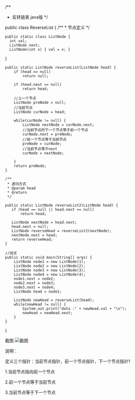
/**
 * 反转链表 java版
 */
 
public class ReverseList {
    /**
     * 节点定义
     */
     
    public static class ListNode {
      int val;
      ListNode next;
      ListNode(int x) { val = x; }
  }

    public static ListNode reverseList(ListNode head) {
        if (head == null)
            return null;

        if (head.next == null)
            return head;

        //上一个节点
        ListNode preNode = null;
        //当前节点
        ListNode curNode = head;

        while(curNode != null) {
            ListNode nextNode = curNode.next;
            //当前节点的下一个节点等于前一个节点
            curNode.next = preNode;
            //前一个节点等于当前节点
            preNode = curNode;
            //当前节点等于next
            curNode = nextNode;

        }
        return preNode;
    }

    /**
     * 递归方式
     * @param head
     * @return
     */
     
    public static ListNode reverseList2(ListNode head) {
       if (head == null || head.next == null)
           return head;

       ListNode nextNode = head.next;
       head.next = null;
       ListNode reverseHead = reverseList2(nextNode);
       nextNode.next = head;
       return reverseHead;
    }

    //测试
    public static void main(String[] args) {
        ListNode node1 = new ListNode(1);
        ListNode node2 = new ListNode(2);
        ListNode node3 = new ListNode(3);
        ListNode node4 = new ListNode(4);
        node1.next = node2;
        node2.next = node3;
        node3.next = node4;
        ListNode head = node1;

        ListNode newHead = reverseList(head);
        while(newHead != null) {
            System.out.print("data :" + newHead.val + "\n");
            newHead = newHead.next;
        }
    }
}

截图
![截图](https://github.com/yuluoqianmu/EveryDayLeetcode/blob/master/2018-12-17/%E9%82%B5%E8%8C%82%E6%9E%97.png?raw=true)



说明：

定义三个指针：当前节点指针，前一个节点指针，下一个节点指针1

1.当前节点指向前一个节点

2.前一个节点等于当前节点

3.当前节点等于下一个节点
